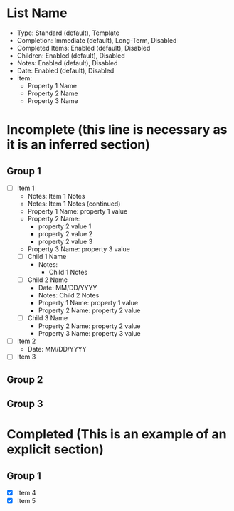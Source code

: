 # List Name

- Type: Standard (default), Template
- Completion: Immediate (default), Long-Term, Disabled
- Completed Items: Enabled (default), Disabled
- Children: Enabled (default), Disabled
- Notes: Enabled (default), Disabled
- Date: Enabled (default), Disabled
- Item:
	- Property 1 Name
	- Property 2 Name
	- Property 3 Name

# Incomplete (this line is necessary as it is an inferred section)

## Group 1

- [ ] Item 1
	- Notes: Item 1 Notes
	- Notes: Item 1 Notes (continued)
	- Property 1 Name: property 1 value
	- Property 2 Name:
		- property 2 value 1
		- property 2 value 2
		- property 2 value 3
	- Property 3 Name: property 3 value
	- [ ] Child 1 Name
		- Notes:
			- Child 1 Notes
	- [ ] Child 2 Name
		- Date: MM/DD/YYYY
		- Notes: Child 2 Notes
		- Property 1 Name: property 1 value
		- Property 2 Name: property 2 value
	- [ ] Child 3 Name
		- Property 2 Name: property 2 value
		- Property 3 Name: property 3 value
- [ ] Item 2
	- Date: MM/DD/YYYY
- [ ] Item 3

## Group 2

## Group 3

# Completed (This is an example of an explicit section)

## Group 1

- [x] Item 4
- [x] Item 5